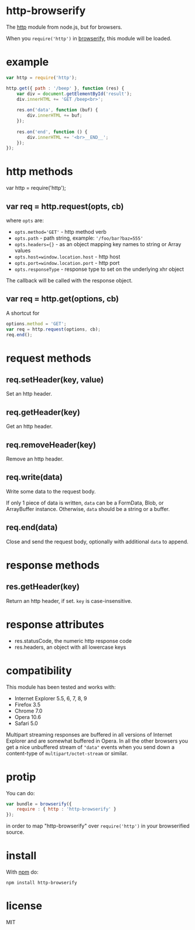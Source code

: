 # http-browserify

The
[http](http://nodejs.org/docs/v0.4.10/api/all.html#hTTP) module from node.js,
but for browsers.

When you `require('http')` in
[browserify](http://github.com/substack/node-browserify),
this module will be loaded.

# example

``` js
var http = require('http');

http.get({ path : '/beep' }, function (res) {
    var div = document.getElementById('result');
    div.innerHTML += 'GET /beep<br>';
    
    res.on('data', function (buf) {
        div.innerHTML += buf;
    });
    
    res.on('end', function () {
        div.innerHTML += '<br>__END__';
    });
});
```

# http methods

var http = require('http');

## var req = http.request(opts, cb)

where `opts` are:

* `opts.method='GET'` - http method verb
* `opts.path` - path string, example: `'/foo/bar?baz=555'`
* `opts.headers={}` - as an object mapping key names to string or Array values
* `opts.host=window.location.host` - http host
* `opts.port=window.location.port` - http port
* `opts.responseType` - response type to set on the underlying xhr object

The callback will be called with the response object.

## var req = http.get(options, cb)

A shortcut for

``` js
options.method = 'GET';
var req = http.request(options, cb);
req.end();
```

# request methods

## req.setHeader(key, value)

Set an http header.

## req.getHeader(key)

Get an http header.

## req.removeHeader(key)

Remove an http header.

## req.write(data)

Write some data to the request body.

If only 1 piece of data is written, `data` can be a FormData, Blob, or
ArrayBuffer instance. Otherwise, `data` should be a string or a buffer.

## req.end(data)

Close and send the request body, optionally with additional `data` to append.

# response methods

## res.getHeader(key)

Return an http header, if set. `key` is case-insensitive.

# response attributes

* res.statusCode, the numeric http response code
* res.headers, an object with all lowercase keys

# compatibility

This module has been tested and works with:

* Internet Explorer 5.5, 6, 7, 8, 9
* Firefox 3.5
* Chrome 7.0
* Opera 10.6
* Safari 5.0

Multipart streaming responses are buffered in all versions of Internet Explorer
and are somewhat buffered in Opera. In all the other browsers you get a nice
unbuffered stream of `"data"` events when you send down a content-type of
`multipart/octet-stream` or similar.

# protip

You can do:

````javascript
var bundle = browserify({
    require : { http : 'http-browserify' }
});
````

in order to map "http-browserify" over `require('http')` in your browserified
source.

# install

With [npm](https://npmjs.org) do:

```
npm install http-browserify
```

# license

MIT
